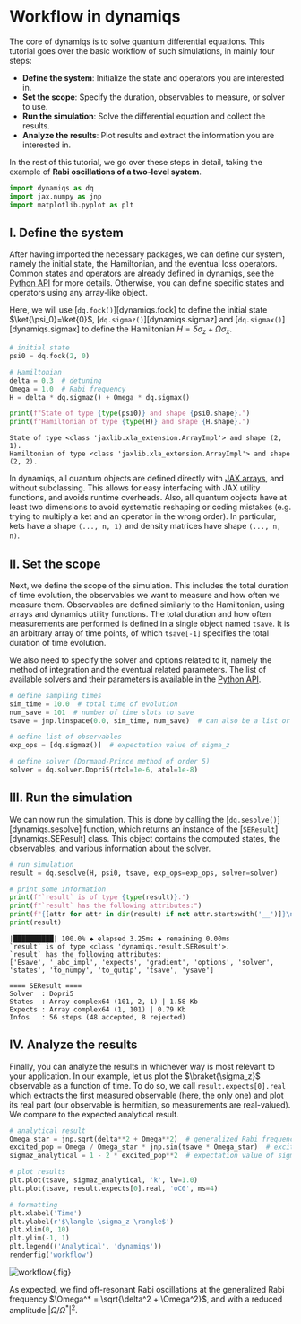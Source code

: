 # Workflow in dynamiqs

The core of dynamiqs is to solve quantum differential equations. This tutorial goes over the basic workflow of such simulations, in mainly four steps:

- **Define the system**: Initialize the state and operators you are interested in.
- **Set the scope**: Specify the duration, observables to measure, or solver to use.
- **Run the simulation**: Solve the differential equation and collect the results.
- **Analyze the results**: Plot results and extract the information you are interested in.

In the rest of this tutorial, we go over these steps in detail, taking the example of **Rabi oscillations of a two-level system**.

```python
import dynamiqs as dq
import jax.numpy as jnp
import matplotlib.pyplot as plt
```

## I. Define the system

After having imported the necessary packages, we can define our system, namely the initial state, the Hamiltonian, and the eventual loss operators. Common states and operators are already defined in dynamiqs, see the [Python API](../../python_api/index.md) for more details. Otherwise, you can define specific states and operators using any array-like object.

Here, we will use [`dq.fock()`][dynamiqs.fock] to define the initial state $\ket{\psi_0}=\ket{0}$, [`dq.sigmaz()`][dynamiqs.sigmaz] and [`dq.sigmax()`][dynamiqs.sigmax] to define the Hamiltonian $H = \delta \sigma_z + \Omega \sigma_x$.

```python
# initial state
psi0 = dq.fock(2, 0)

# Hamiltonian
delta = 0.3  # detuning
Omega = 1.0  # Rabi frequency
H = delta * dq.sigmaz() + Omega * dq.sigmax()

print(f"State of type {type(psi0)} and shape {psi0.shape}.")
print(f"Hamiltonian of type {type(H)} and shape {H.shape}.")
```

```text title="Output"
State of type <class 'jaxlib.xla_extension.ArrayImpl'> and shape (2, 1).
Hamiltonian of type <class 'jaxlib.xla_extension.ArrayImpl'> and shape (2, 2).
```

In dynamiqs, all quantum objects are defined directly with [JAX arrays](https://jax.readthedocs.io/en/latest/_autosummary/jax.numpy.array.html), and without subclassing. This allows for easy interfacing with JAX utility functions, and avoids runtime overheads. Also, all quantum objects have at least two dimensions to avoid systematic reshaping or coding mistakes (e.g. trying to multiply a ket and an operator in the wrong order). In particular, kets have a shape `(..., n, 1)` and density matrices have shape `(..., n, n)`.

## II. Set the scope

Next, we define the scope of the simulation. This includes the total duration of time evolution, the observables we want to measure and how often we measure them. Observables are defined similarly to the Hamiltonian, using arrays and dynamiqs utility functions. The total duration and how often measurements are performed is defined in a single object named `tsave`. It is an arbitrary array of time points, of which `tsave[-1]` specifies the total duration of time evolution.

We also need to specify the solver and options related to it, namely the method of integration and the eventual related parameters. The list of available solvers and their parameters is available in the [Python API](../../python_api/index.md).

```python
# define sampling times
sim_time = 10.0  # total time of evolution
num_save = 101  # number of time slots to save
tsave = jnp.linspace(0.0, sim_time, num_save)  # can also be a list or a NumPy array

# define list of observables
exp_ops = [dq.sigmaz()]  # expectation value of sigma_z

# define solver (Dormand-Prince method of order 5)
solver = dq.solver.Dopri5(rtol=1e-6, atol=1e-8)
```

## III. Run the simulation

We can now run the simulation. This is done by calling the [`dq.sesolve()`][dynamiqs.sesolve] function, which returns an instance of the [`SEResult`][dynamiqs.SEResult] class. This object contains the computed states, the observables, and various information about the solver.

```python
# run simulation
result = dq.sesolve(H, psi0, tsave, exp_ops=exp_ops, solver=solver)

# print some information
print(f"`result` is of type {type(result)}.")
print(f"`result` has the following attributes:")
print(f"{[attr for attr in dir(result) if not attr.startswith('__')]}\n")
print(result)
```

```text title="Output"
|██████████| 100.0% ◆ elapsed 3.25ms ◆ remaining 0.00ms
`result` is of type <class 'dynamiqs.result.SEResult'>.
`result` has the following attributes:
['Esave', '_abc_impl', 'expects', 'gradient', 'options', 'solver', 'states', 'to_numpy', 'to_qutip', 'tsave', 'ysave']

==== SEResult ====
Solver  : Dopri5
States  : Array complex64 (101, 2, 1) | 1.58 Kb
Expects : Array complex64 (1, 101) | 0.79 Kb
Infos   : 56 steps (48 accepted, 8 rejected)
```

## IV. Analyze the results

Finally, you can analyze the results in whichever way is most relevant to your application. In our example, let us plot the $\braket{\sigma_z}$ observable as a function of time. To do so, we call `result.expects[0].real` which extracts the first measured observable (here, the only one) and plot its real part (our observable is hermitian, so measurements are real-valued). We compare to the expected analytical result.

```python
# analytical result
Omega_star = jnp.sqrt(delta**2 + Omega**2)  # generalized Rabi frequency
excited_pop = Omega / Omega_star * jnp.sin(tsave * Omega_star)  # excited population
sigmaz_analytical = 1 - 2 * excited_pop**2  # expectation value of sigma_z

# plot results
plt.plot(tsave, sigmaz_analytical, 'k', lw=1.0)
plt.plot(tsave, result.expects[0].real, 'oC0', ms=4)

# formatting
plt.xlabel('Time')
plt.ylabel(r'$\langle \sigma_z \rangle$')
plt.xlim(0, 10)
plt.ylim(-1, 1)
plt.legend(('Analytical', 'dynamiqs'))
renderfig('workflow')
```

![workflow](/figs_docs/workflow.png){.fig}

As expected, we find off-resonant Rabi oscillations at the generalized Rabi frequency $\Omega^* = \sqrt{\delta^2 + \Omega^2}$, and with a reduced amplitude $|\Omega / \Omega^*|^2$.
